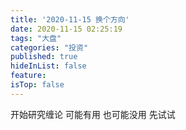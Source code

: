 ```yaml
---
title: '2020-11-15 换个方向'
date: 2020-11-15 02:25:19
tags: "大盘"
categories: "投资"
published: true
hideInList: false
feature: 
isTop: false
---
```

开始研究缠论
可能有用
也可能没用
先试试
<!-- more -->
